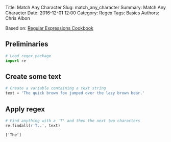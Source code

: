 Title: Match Any Character
Slug: match_any_character
Summary: Match Any Character
Date: 2016-12-01 12:00
Category: Regex
Tags: Basics
Authors: Chris Albon



Based on: [Regular Expressions Cookbook](http://shop.oreilly.com/product/0636920023630.do)

## Preliminaries


```python
# Load regex package
import re
```

## Create some text


```python
# Create a variable containing a text string
text = 'The quick brown fox jumped over the lazy brown bear.'
```

## Apply regex


```python
# Find anything with a 'T' and then the next two characters
re.findall(r'T..', text)
```




    ['The']



